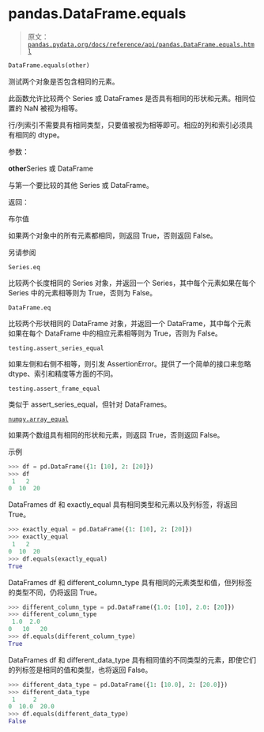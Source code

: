 # pandas.DataFrame.equals

> 原文：[`pandas.pydata.org/docs/reference/api/pandas.DataFrame.equals.html`](https://pandas.pydata.org/docs/reference/api/pandas.DataFrame.equals.html)

```py
DataFrame.equals(other)
```

测试两个对象是否包含相同的元素。

此函数允许比较两个 Series 或 DataFrames 是否具有相同的形状和元素。相同位置的 NaN 被视为相等。

行/列索引不需要具有相同类型，只要值被视为相等即可。相应的列和索引必须具有相同的 dtype。

参数：

**other**Series 或 DataFrame

与第一个要比较的其他 Series 或 DataFrame。

返回：

布尔值

如果两个对象中的所有元素都相同，则返回 True，否则返回 False。

另请参阅

`Series.eq`

比较两个长度相同的 Series 对象，并返回一个 Series，其中每个元素如果在每个 Series 中的元素相等则为 True，否则为 False。

`DataFrame.eq`

比较两个形状相同的 DataFrame 对象，并返回一个 DataFrame，其中每个元素如果在每个 DataFrame 中的相应元素相等则为 True，否则为 False。

`testing.assert_series_equal`

如果左侧和右侧不相等，则引发 AssertionError。提供了一个简单的接口来忽略 dtype、索引和精度等方面的不同。

`testing.assert_frame_equal`

类似于 assert_series_equal，但针对 DataFrames。

[`numpy.array_equal`](https://numpy.org/doc/stable/reference/generated/numpy.array_equal.html#numpy.array_equal "(在 NumPy v1.26)")

如果两个数组具有相同的形状和元素，则返回 True，否则返回 False。

示例

```py
>>> df = pd.DataFrame({1: [10], 2: [20]})
>>> df
 1   2
0  10  20 
```

DataFrames df 和 exactly_equal 具有相同类型和元素以及列标签，将返回 True。

```py
>>> exactly_equal = pd.DataFrame({1: [10], 2: [20]})
>>> exactly_equal
 1   2
0  10  20
>>> df.equals(exactly_equal)
True 
```

DataFrames df 和 different_column_type 具有相同的元素类型和值，但列标签的类型不同，仍将返回 True。

```py
>>> different_column_type = pd.DataFrame({1.0: [10], 2.0: [20]})
>>> different_column_type
 1.0  2.0
0   10   20
>>> df.equals(different_column_type)
True 
```

DataFrames df 和 different_data_type 具有相同值的不同类型的元素，即使它们的列标签是相同的值和类型，也将返回 False。

```py
>>> different_data_type = pd.DataFrame({1: [10.0], 2: [20.0]})
>>> different_data_type
 1     2
0  10.0  20.0
>>> df.equals(different_data_type)
False 
```
